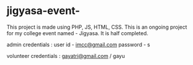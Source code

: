 # jigyasa-event-

This project is made using PHP, JS, HTML, CSS.
This is an ongoing project for my college event named - Jigyasa. It is half completed.

admin credentials : user id - imcc@gmail.com
                    password - s
                    
volunteer credentials : gayatri@gmail.com / gayu
